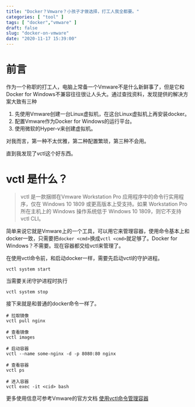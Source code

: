 ```yaml
---
title: "Docker？Vmware？小孩子才做选择，打工人我全都要。"
categories: [ "tool" ]
tags: [ "docker","vmware" ]
draft: false
slug: "docker-on-vmware"
date: "2020-11-17 15:39:00"
---
```


# 前言
作为一个称职的打工人，电脑上常备一个Vmware不是什么新鲜事了，但是它和Docker for Windows不兼容往往很让人头大。通过查找资料，发现提供的解决方案大致有三种

 1. 先使用Vmware创建一台Linux虚拟机，在这台Linux虚拟机上再安装docker。
 2. 配置Vmware作为Docker for Windows的运行平台。
 3. 使用微软的Hyper-v来创建虚拟机。

对我而言，第一种不太优雅，第二种配置繁琐，第三种不会用。

直到我发现了vctl这个好东西。

# vctl 是什么？
> vctl 是一款捆绑在Vmware Workstation Pro 应用程序中的命令行实用程序，仅在 Windows 10 1809 或更高版本上受支持。如果 Workstation Pro 所在主机上的 Windows 操作系统低于 Windows 10 1809，则它不支持 vctl CLI。

简单来说它就是Vmware上的一个工具，可以用它来管理容器，使用命令基本上和docker一致，只需要把`docker <cmd>`换成`vctl <cmd>`就足够了。Docker for Windows？不需要。现在容器都交给vctl来管理了。

在使用vctl命令前，和启动docker一样，需要先启动vctl的守护进程。

```
vctl system start
```

当需要关闭守护进程时执行
```
vctl system stop
```

接下来就是和普通的docker命令一样了。

```
# 拉取镜像
vctl pull nginx

# 查看镜像
vctl images

# 启动容器
vctl --name some-nginx -d -p 8080:80 nginx

# 查看容器
vctl ps

# 进入容器
vctl exec -it <cid> bash 
```

更多使用信息可参考Vmware的官方文档 [使用vctl命令管理容器][1]


  [1]: https://docs.vmware.com/cn/VMware-Fusion/11/com.vmware.fusion.using.doc/GUID-78E7339F-7294-4F3E-9AD0-1E14C201FA40.html